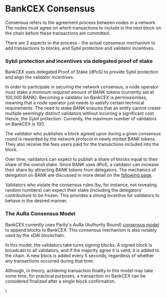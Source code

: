 # BankCEX Consensus

Consensus refers to the agreement process between nodes in a network. The nodes must agree on which transactions to include in the next block on the chain before these transactions are committed.

There are 2 aspects to the process - the actual consensus mechanism to add transactions to blocks, and Sybil protection and validator incentives.

### Sybil protection and incentives via delegated proof of stake

BankCEX uses delegated Proof of Stake (dPoS) to provide Sybil protection and align the validator incentives.  

In order to participate in securing the network consensus, a node operator must stake a minimum required amount of BANK tokens (currently set at 100,000 BANK). Becoming a validator on BankCEX is permissionless, meaning that a node operator just needs to satisfy certain technical requirements. The need to stake BANK ensures that an entity cannot create multiple seemingly distinct validators without incurring a significant cost. Hence, the Sybil protection. Currently, the maximum number of validators on BankCEX is 100.

The validator who publishes a block agreed upon during a given consensus round is rewarded by the network protocol in newly minted BANK tokens. They also receive the fees users paid for the transactions included into the block.

Over time, validators can expect to publish a share of blocks equal to their share of the overall stake. Since BANK uses dPoS, a validator can increase their share by attracting BANK tokens from delegators. The mechanics of delegation on BANK are discussed in more detail on the [following page](https://docs.bankcexchain.io/general/fuse-network-blockchain/validators-and-delegation).

Validators who violate the consensus rules (by, for instance, not revealing random numbers) can expect their stake (including the delegators' contribution) to be frozen. This provides a strong incentive for validators to behave in the desired manner.

### The AuRa Consensus Model

BankCEX currently uses Parity's AuRa (Authority Round) [consensus model](https://openethereum.github.io/Aura) to append blocks to BankCEX. This consensus mechanism is also notably used by the xDAI blockchain.

In this model, the validators take turns signing blocks. A signed block is broadcast to all validators, and if the majority agree it is valid, it is added to the chain. A new block is added every 5 seconds, regardless of whether any transactions occurred during that time.

Although, in theory, achieving transaction finality in this model may take some time, for practical purposes, a transaction on BankCEX can be considered finalized after a single block confirmation.  

\

